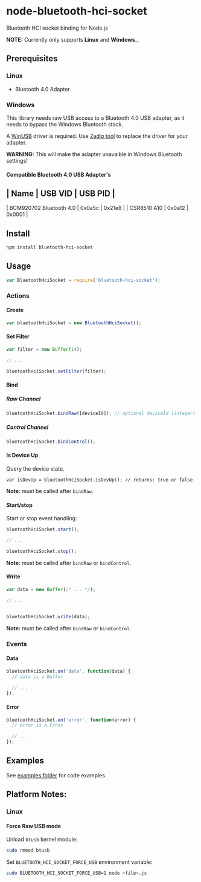 # node-bluetooth-hci-socket

Bluetooth HCI socket binding for Node.js

__NOTE:__ Currently only supports __Linux__ and __Windows___.

## Prerequisites

### Linux

 * Bluetooth 4.0 Adapter

### Windows

This library needs raw USB access to a Bluetooth 4.0 USB adapter, as it needs to bypass the Windows Bluetooth stack.

A [WinUSB](https://msdn.microsoft.com/en-ca/library/windows/hardware/ff540196(v=vs.85).aspx) driver is required. Use [Zadig tool](http://zadig.akeo.ie) to replace the driver for your adapter.

__WARNING:__ This will make the adapter unavaible in Windows Bluetooth settings!

#### Compatible Bluetooth 4.0 USB Adapter's

| Name | USB VID | USB PID |
----------------------------
| BCM920702 Bluetooth 4.0 | 0x0a5c | 0x21e8 |
| CSR8510 A10 | 0x0a12 | 0x0001 |

## Install

```sh
npm install bluetooth-hci-socket
```

## Usage

```javascript
var BluetoothHciSocket = require('bluetooth-hci-socket');
```

### Actions

#### Create

```javascript
var bluetoothHciSocket = new BluetoothHciSocket();
```

#### Set Filter

```javascript
var filter = new Buffer(14);

// ...

bluetoothHciSocket.setFilter(filter);
```

#### Bind

##### Raw Channel

```javascript
bluetoothHciSocket.bindRaw([deviceId]); // optional deviceId (integer)
```

##### Control Channel

```javascript
bluetoothHciSocket.bindControl();
```

#### Is Device Up

Query the device state.

```
var isDevUp = bluetoothHciSocket.isDevUp(); // returns: true or false
```

__Note:__ must be called after ```bindRaw```.

#### Start/stop

Start or stop event handling:

```javascript
bluetoothHciSocket.start();

// ...

bluetoothHciSocket.stop();
```

__Note:__ must be called after ```bindRaw``` or ```bindControl```.

#### Write

```javascript
var data = new Buffer(/* ... */);

// ...


bluetoothHciSocket.write(data);
```

__Note:__ must be called after ```bindRaw``` or ```bindControl```.

### Events

#### Data

```javascript
bluetoothHciSocket.on('data', function(data) {
  // data is a Buffer

  // ...
});
```

#### Error

```javascript
bluetoothHciSocket.on('error', function(error) {
  // error is a Error

  // ...
});
```

## Examples

See [examples folder](https://github.com/sandeepmistry/node-bluetooth-hci-socket/blob/master/examples) for code examples.

## Platform Notes:

### Linux

#### Force Raw USB mode

Unload ```btusb``` kernel module:

```sh
sudo rmmod btusb
```

Set ```BLUETOOTH_HCI_SOCKET_FORCE_USB``` environment variable:

```sh
sudo BLUETOOTH_HCI_SOCKET_FORCE_USB=1 node <file>.js
```
